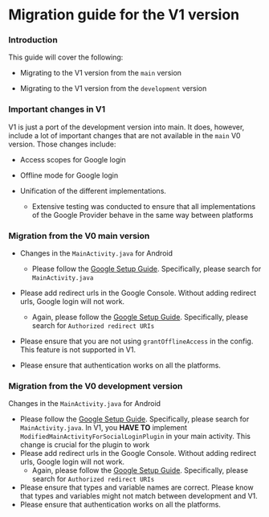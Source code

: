 # Migration guide for the V1 version

### Introduction

This guide will cover the following:

- Migrating to the V1 version from the `main` version

- Migrating to the V1 version from the `development` version

### Important changes in V1

V1 is just a port of the development version into main. It does, however, include a lot of important changes that are not available in the `main` V0 version. Those changes include:

- Access scopes for Google login

- Offline mode for Google login

- Unification of the different implementations.
  
  - Extensive testing was conducted to ensure that all implementations of the Google Provider behave in the same way between platforms

### Migration from the V0 main version

- Changes in the `MainActivity.java` for Android
  
  - Please follow the [Google Setup Guide](./setup_google.md). Specifically, please search for `MainActivity.java`

- Please add redirect urls in the Google Console. Without adding redirect urls, Google login will not work. 
  
  - Again, please follow the [Google Setup Guide](./setup_google.md). Specifically, please search for `Authorized redirect URIs`

- Please ensure that you are not using `grantOfflineAccess` in the config. This feature is not supported in V1.

- Please ensure that authentication works on all the platforms.

### Migration from the V0 development version

Changes in the `MainActivity.java` for Android

- Please follow the [Google Setup Guide](./setup_google.md). Specifically, please search for `MainActivity.java`. In V1, you **HAVE TO** implement `ModifiedMainActivityForSocialLoginPlugin` in your main activity. This change is crucial for the plugin to work
- Please add redirect urls in the Google Console. Without adding redirect urls, Google login will not work.
  - Again, please follow the [Google Setup Guide](./setup_google.md). Specifically, please search for `Authorized redirect URIs`
- Please ensure that types and variable names are correct. Please know that types and variables might not match between development and V1.
- Please ensure that authentication works on all the platforms.
